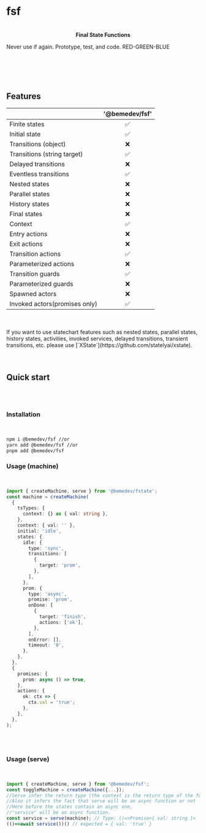 # fsf

<p align="center">
  
  <br />
    <strong>Final State Functions</strong>
    <p>Never use if again. Prototype, test, and code. RED-GREEN-BLUE</p>
  <br />

</p>

<br/>
<br/>

## Features

|                               | **'@bemedev/fsf'** |
| ----------------------------- | :----------------: |
| Finite states                 |         ✅         |
| Initial state                 |         ✅         |
| Transitions (object)          |         ❌         |
| Transitions (string target)   |         ✅         |
| Delayed transitions           |         ❌         |
| Eventless transitions         |         ✅         |
| Nested states                 |         ❌         |
| Parallel states               |         ❌         |
| History states                |         ❌         |
| Final states                  |         ❌         |
| Context                       |         ✅         |
| Entry actions                 |         ❌         |
| Exit actions                  |         ❌         |
| Transition actions            |         ✅         |
| Parameterized actions         |         ❌         |
| Transition guards             |         ✅         |
| Parameterized guards          |         ❌         |
| Spawned actors                |         ❌         |
| Invoked actors(promises only) |         ✅         |

<br/>
<br/>
If you want to use statechart features such as nested states, parallel states, history states, activities, invoked services, delayed transitions, transient transitions, etc. please use [`XState`](https://github.com/statelyai/xstate).
<br/>
<br/>
<br/>

## Quick start

<br/>
<br/>

### Installation

<br/>

```bash
npm i @bemedev/fsf //or
yarn add @bemedev/fsf //or
pnpm add @bemedev/fsf
```

### Usage (machine)

<br/>

```ts
import { createMachine, serve } from '@bemedev/fstate';
const machine = createMachine(
  {
    tsTypes: {
      context: {} as { val: string },
    },
    context: { val: '' },
    initial: 'idle',
    states: {
      idle: {
        type: 'sync',
        transitions: [
          {
            target: 'prom',
          },
        ],
      },
      prom: {
        type: 'async',
        promise: 'prom',
        onDone: [
          {
            target: 'finish',
            actions: ['ok'],
          },
        ],
        onError: [],
        timeout: '0',
      },
    },
  },
  {
    promises: {
      prom: async () => true,
    },
    actions: {
      ok: ctx => {
        ctx.val = 'true';
      },
    },
  },
);
```

<br/>
<br/>

### Usage (serve)

<br/>

```ts
import { createMachine, serve } from '@bemedev/fsf';
const toggleMachine = createMachine({...});
//Serve infer the return type (the context is the return type of the function)
//Also it infers the fact that serve will be an async function or not
//Here before the states contain an async one,
//"service" will be an async function.
const service = serve(machine); // Type: ()=>Promise<{ val: string }>
(()=>await service())() // expected = { val: 'true' }
```
